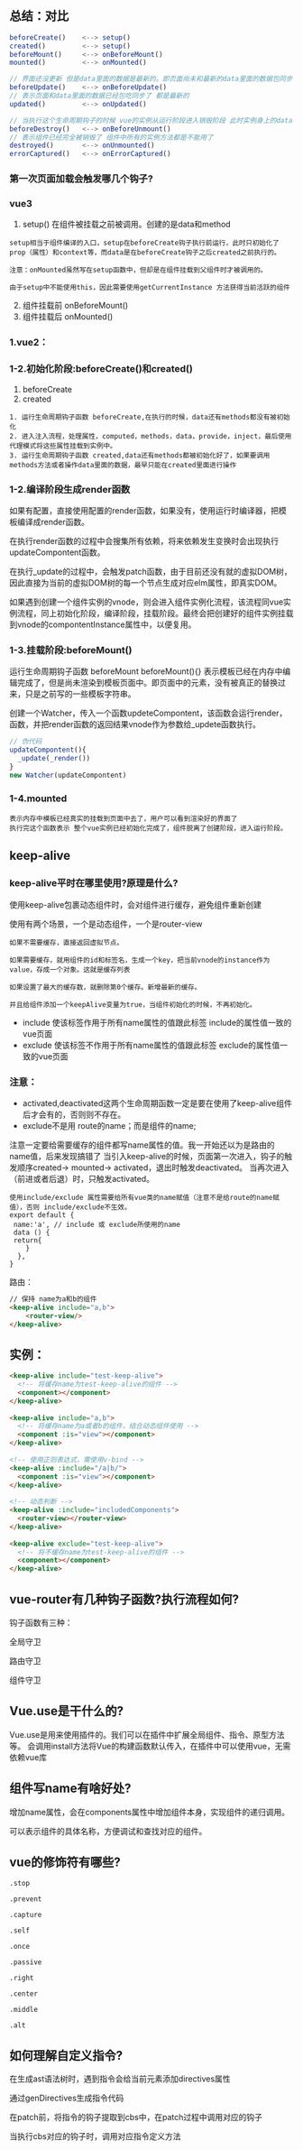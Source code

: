 ## 总结：对比
```js
beforeCreate()    <--> setup()
created()         <--> setup()
beforeMount()     <--> onBeforeMount()
mounted()         <--> onMounted()

// 界面还没更新 但是data里面的数据是最新的。即页面尚未和最新的data里面的数据包同步
beforeUpdate()    <--> onBeforeUpdate()
// 表示页面和data里面的数据已经包吃同步了 都是最新的
updated()         <--> onUpdated()

// 当执行这个生命周期钩子的时候 vue的实例从运行阶段进入销毁阶段 此时实例身上的data 还有 methods处于可用的状态
beforeDestroy()   <--> onBeforeUnmount()
// 表示组件已经完全被销毁了 组件中所有的实例方法都是不能用了
destroyed()       <--> onUnmounted()
errorCaptured()   <--> onErrorCaptured()
```

### 第一次页面加载会触发哪几个钩子?

### vue3
1. setup() 在组件被挂载之前被调用。创建的是data和method
```
setup相当于组件编译的入口，setup在beforeCreate钩子执行前运行，此时只初始化了prop（属性）和context等，而data是在beforeCreate钩子之后created之前执行的。

注意：onMounted虽然写在setup函数中，但却是在组件挂载到父组件时才被调用的。

由于setup中不能使用this，因此需要使用getCurrentInstance 方法获得当前活跃的组件
```
2. 组件挂载前 onBeforeMount()
3. 组件挂载后 onMounted()

### 1.vue2：
### 1-2.初始化阶段:beforeCreate()和created()
1. beforeCreate
2. created
```
1. 运行生命周期钩子函数 beforeCreate,在执行的时候，data还有methods都没有被初始化
2. 进入注入流程，处理属性，computed，methods，data，provide，inject，最后使用代理模式将这些属性挂载到实例中。
3. 运行生命周期钩子函数 created,data还有methods都被初始化好了，如果要调用methods方法或者操作data里面的数据，最早只能在created里面进行操作
```

### 1-2.编译阶段生成render函数
如果有配置，直接使用配置的render函数，如果没有，使用运行时编译器，把模板编译成render函数。

在执行render函数的过程中会搜集所有依赖，将来依赖发生变换时会出现执行updateCompontent函数。

在执行_update的过程中，会触发patch函数，由于目前还没有就的虚拟DOM树，因此直接为当前的虚拟DOM树的每一个节点生成对应elm属性，即真实DOM。

如果遇到创建一个组件实例的vnode，则会进入组件实例化流程，该流程同vue实例流程，同上初始化阶段，编译阶段，挂载阶段。最终会把创建好的组件实例挂载到vnode的compontentInstance属性中，以便复用。

### 1-3.挂载阶段:beforeMount()
运行生命周期钩子函数 beforeMount
beforeMount(){} 表示模板已经在内存中编辑完成了，但是尚未渲染到模板页面中。即页面中的元素，没有被真正的替换过来，只是之前写的一些模板字符串。

创建一个Watcher，传入一个函数updeteCompontent，该函数会运行render，函数，并把render函数的返回结果vnode作为参数给_updete函数执行。
```javaScript
// 伪代码
updateCompontent(){
  _update(_render())
}
new Watcher(updateCompontent)
```

### 1-4.mounted
```
表示内存中模板已经真实的挂载到页面中去了，用户可以看到渲染好的界面了
执行完这个函数表示 整个vue实例已经初始化完成了，组件脱离了创建阶段，进入运行阶段。
```


## keep-alive
### keep-alive平时在哪里使用?原理是什么?
使用keep-alive包裹动态组件时，会对组件进行缓存，避免组件重新创建

使用有两个场景，一个是动态组件，一个是router-view
```
如果不需要缓存，直接返回虚拟节点。

如果需要缓存，就用组件的id和标签名，生成一个key，把当前vnode的instance作为value，存成一个对象。这就是缓存列表

如果设置了最大的缓存数，就删除第0个缓存。新增最新的缓存。

并且给组件添加一个keepAlive变量为true，当组件初始化的时候，不再初始化。
```

- include 使该标签作用于所有name属性的值跟此标签 include的属性值一致的vue页面
- exclude 使该标签不作用于所有name属性的值跟此标签 exclude的属性值一致的vue页面


### 注意：
- activated,deactivated这两个生命周期函数一定是要在使用了keep-alive组件后才会有的，否则则不存在。
- exclude不是用 route的name；而是组件的name;

注意一定要给需要缓存的组件都写name属性的值。我一开始还以为是路由的name值，后来发现搞错了
当引入keep-alive的时候，页面第一次进入，钩子的触发顺序created-> mounted-> activated，退出时触发deactivated。
当再次进入（前进或者后退）时，只触发activated。
```
使用include/exclude 属性需要给所有vue类的name赋值（注意不是给route的name赋值），否则 include/exclude不生效。
export default {
 name:'a', // include 或 exclude所使用的name
 data () {
 return{
    }
  },
}
```

路由：
```html
// 保持 name为a和b的组件
<keep-alive include="a,b">
    <router-view/>
</keep-alive>
```
## 实例：
```html
<keep-alive include="test-keep-alive">
  <!-- 将缓存name为test-keep-alive的组件 -->
  <component></component>
</keep-alive>
 
<keep-alive include="a,b">
  <!-- 将缓存name为a或者b的组件，结合动态组件使用 -->
  <component :is="view"></component>
</keep-alive>
 
<!-- 使用正则表达式，需使用v-bind -->
<keep-alive :include="/a|b/">
  <component :is="view"></component>
</keep-alive>
 
<!-- 动态判断 -->
<keep-alive :include="includedComponents">
  <router-view></router-view>
</keep-alive>
 
<keep-alive exclude="test-keep-alive">
  <!-- 将不缓存name为test-keep-alive的组件 -->
  <component></component>
</keep-alive>
```

## vue-router有几种钩子函数?执行流程如何?
钩子函数有三种：

全局守卫

路由守卫

组件守卫

## Vue.use是干什么的?
Vue.use是用来使用插件的。我们可以在插件中扩展全局组件、指令、原型方法等。 会调用install方法将Vue的构建函数默认传入，在插件中可以使用vue，无需依赖vue库

## 组件写name有啥好处?
增加name属性，会在components属性中增加组件本身，实现组件的递归调用。

可以表示组件的具体名称，方便调试和查找对应的组件。

## vue的修饰符有哪些?
```
.stop

.prevent

.capture

.self

.once

.passive

.right

.center

.middle

.alt
```
## 如何理解自定义指令?
在生成ast语法树时，遇到指令会给当前元素添加directives属性

通过genDirectives生成指令代码

在patch前，将指令的钩子提取到cbs中，在patch过程中调用对应的钩子

当执行cbs对应的钩子时，调用对应指令定义方法
